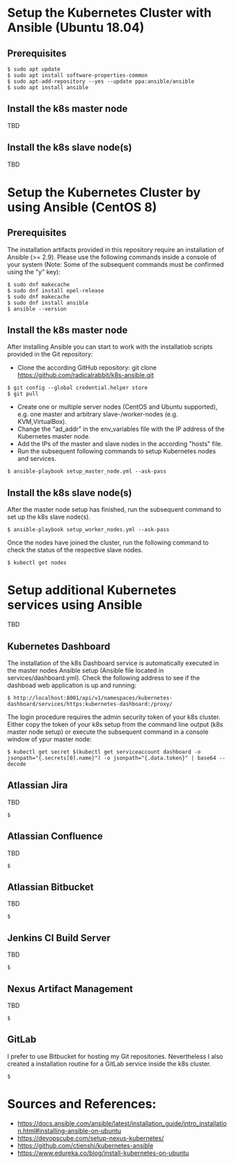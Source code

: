 # Setup the Kubernetes Cluster with Ansible (Ubuntu 18.04)

## Prerequisites
```
$ sudo apt update
$ sudo apt install software-properties-common
$ sudo apt-add-repository --yes --update ppa:ansible/ansible
$ sudo apt install ansible
```

## Install the k8s master node
TBD

## Install the k8s slave node(s)
TBD

# Setup the Kubernetes Cluster by using Ansible (CentOS 8)
## Prerequisites
The installation artifacts provided in this repository require an installation of Ansible (>= 2.9). Please use the following commands inside a console of your system (Note: Some of the subsequent commands must be confirmed using the "y" key):

```
$ sudo dnf makecache
$ sudo dnf install epel-release
$ sudo dnf makecache
$ sudo dnf install ansible
$ ansible --version
```

## Install the k8s master node
After installing Ansible you can start to work with the installatiob scripts provided in the Git repository:

* Clone the according GitHub repository: git clone https://github.com/radicalrabbit/k8s-ansible.git
```
$ git config --global credential.helper store
$ git pull
```
* Create one or multiple server nodes (CentOS and Ubuntu supported), e.g. one master and arbitrary slave-/worker-nodes (e.g. KVM,VirtualBox).
* Change the “ad_addr” in the env_variables file with the IP address of the Kubernetes master node.
* Add the IPs of the master and slave nodes in the according "hosts" file.
* Run the subsequent following commands to setup Kubernetes nodes and services.
```
$ ansible-playbook setup_master_node.yml --ask-pass
```

## Install the k8s slave node(s)
After the master node setup has finished, run the subsequent command to set up the k8s slave node(s).
```
$ ansible-playbook setup_worker_nodes.yml --ask-pass
```
Once the nodes have joined the cluster, run the following command to check the status of the respective slave nodes.
```
$ kubectl get nodes
```

# Setup additional Kubernetes services using Ansible
TBD

## Kubernetes Dashboard
The installation of the k8s Dashboard service is automatically executed in the master nodes Ansible setup (Ansible file located in services/dashboard.yml). Check the following address to see if the dashboad web application is up and running:
```
$ http://localhost:8001/api/v1/namespaces/kubernetes-dashboard/services/https:kubernetes-dashboard:/proxy/
```
The login procedure requires the admin security token of your k8s cluster. Either copy the token of your k8s setup from the command line output (k8s master node setup) or execute the subsequent command in a console window of ypur master node:
```
$ kubectl get secret $(kubectl get serviceaccount dashboard -o jsonpath="{.secrets[0].name}") -o jsonpath="{.data.token}" | base64 --decode
```
## Atlassian Jira
TBD
```
$
```

## Atlassian Confluence
TBD
```
$
```

## Atlassian Bitbucket
TBD
```
$
```

## Jenkins CI Build Server
TBD
```
$
```

## Nexus Artifact Management
TBD
```
$
```

## GitLab
I prefer to use Bitbucket for hosting my Git repositories. Nevertheless I also created a installation routine for a GitLab service inside the k8s cluster.
```
$
```

# Sources and References:
* https://docs.ansible.com/ansible/latest/installation_guide/intro_installation.html#installing-ansible-on-ubuntu
* https://devopscube.com/setup-nexus-kubernetes/
* https://github.com/ctienshi/kubernetes-ansible
* https://www.edureka.co/blog/install-kubernetes-on-ubuntu


